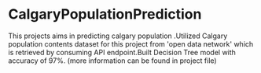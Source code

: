 # CalgaryPopulationPrediction
This projects aims in predicting calgary population .Utilized Calgary population contents dataset for this project from 'open data network' which is retrieved by consuming API endpoint.Built Decision Tree model with accuracy of 97%.
(more information can be found in project file)
